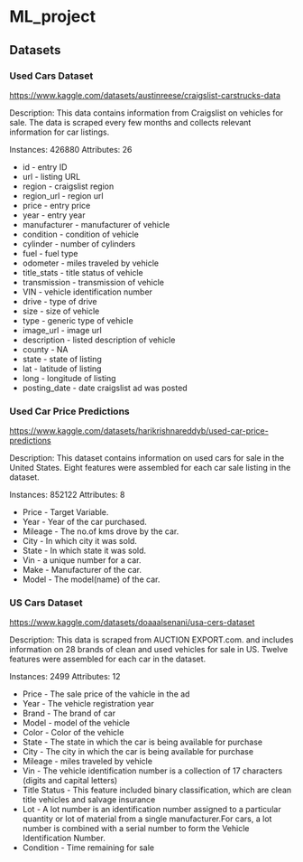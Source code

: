 # ML_project
## Datasets
### Used Cars Dataset 

https://www.kaggle.com/datasets/austinreese/craigslist-carstrucks-data

Description: This data contains information from Craigslist on vehicles for sale. The data is scraped every few months and collects relevant information for car listings.

Instances: 426880
Attributes: 26

* id - entry ID
* url - listing URL
* region - craigslist region 
* region_url - region url
* price - entry price
* year - entry year
* manufacturer - manufacturer of vehicle
* condition - condition of vehicle
* cylinder - number of cylinders
* fuel - fuel type
* odometer - miles traveled by vehicle
* title_stats - title status of vehicle
* transmission - transmission of vehicle
* VIN - vehicle identification number
* drive - type of drive
* size - size of vehicle
* type - generic type of vehicle 
* image_url - image url
* description - listed description of vehicle
* county - NA
* state - state of listing
* lat - latitude of listing 
* long - longitude of listing 
* posting_date - date craigslist ad was posted

### Used Car Price Predictions

https://www.kaggle.com/datasets/harikrishnareddyb/used-car-price-predictions

Description: This dataset contains information on used cars for sale in the United States. Eight features were assembled for each car sale listing in the dataset. 

Instances: 852122
Attributes: 8

* Price - Target Variable.
* Year - Year of the car purchased.
* Mileage - The no.of kms drove by the car.
* City - In which city it was sold.
* State - In which state it was sold.
* Vin - a unique number for a car.
* Make - Manufacturer of the car.
* Model - The model(name) of the car.

### US Cars Dataset

https://www.kaggle.com/datasets/doaaalsenani/usa-cers-dataset

Description: This data is scraped from AUCTION EXPORT.com. and includes information on 28 brands of clean and used vehicles for sale in US. Twelve features were assembled for each car in the dataset.

Instances: 2499
Attributes: 12

* Price - The sale price of the vahicle in the ad
* Year - The vehicle registration year
* Brand	- The brand of car
* Model	- model of the vehicle
* Color	- Color of the vehicle
* State - The state in which the car is being available for purchase
* City - The city in which the car is being available for purchase
* Mileage	- miles traveled by vehicle
* Vin - The vehicle identification number is a collection of 17 characters (digits and capital letters)
* Title Status - This feature included binary classification, which are clean title vehicles and salvage insurance
* Lot - A lot number is an identification number assigned to a particular quantity or lot of material from a single manufacturer.For cars, a lot number is combined with a serial number to form the Vehicle Identification Number.
* Condition - Time remaining for sale
